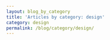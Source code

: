 ```yaml
---
layout: blog_by_category
title: 'Articles by category: design'
category: design
permalink: /blog/category/design/
---
```

